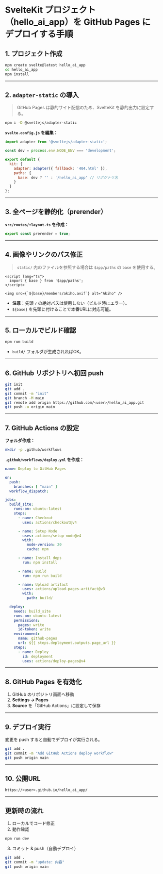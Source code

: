 # SvelteKit プロジェクト（hello_ai_app）を GitHub Pages にデプロイする手順

## 1. プロジェクト作成

```bash
npm create svelte@latest hello_ai_app
cd hello_ai_app
npm install
```

---

## 2. `adapter-static` の導入

> GitHub Pages は静的サイト配信のため、SvelteKit を静的出力に設定する。

```bash
npm i -D @sveltejs/adapter-static
```

**`svelte.config.js` を編集：**

```js
import adapter from '@sveltejs/adapter-static';

const dev = process.env.NODE_ENV === 'development';

export default {
  kit: {
    adapter: adapter({ fallback: '404.html' }),
    paths: {
      base: dev ? '' : '/hello_ai_app' // リポジトリ名
    }
  }
};
```

---

## 3. 全ページを静的化（prerender）

**`src/routes/+layout.ts` を作成：**

```ts
export const prerender = true;
```

---

## 4. 画像やリンクのパス修正

> `static/` 内のファイルを参照する場合は `$app/paths` の `base` を使用する。

```svelte
<script lang="ts">
  import { base } from '$app/paths';
</script>

<img src={`${base}/members/akiho.avif`} alt="Akiho" />
```

- **注意**：先頭 `/` の絶対パスは使用しない（ビルド時にエラー）。
- `${base}` を先頭に付けることで本番URLに対応可能。

---

## 5. ローカルでビルド確認

```bash
npm run build
```

- `build/` フォルダが生成されればOK。

---

## 6. GitHub リポジトリへ初回 push

```bash
git init
git add .
git commit -m "init"
git branch -M main
git remote add origin https://github.com/<user>/hello_ai_app.git
git push -u origin main
```

---

## 7. GitHub Actions の設定

**フォルダ作成：**

```bash
mkdir -p .github/workflows
```

**`.github/workflows/deploy.yml` を作成：**

```yaml
name: Deploy to GitHub Pages

on:
  push:
    branches: [ "main" ]
  workflow_dispatch:

jobs:
  build_site:
    runs-on: ubuntu-latest
    steps:
      - name: Checkout
        uses: actions/checkout@v4

      - name: Setup Node
        uses: actions/setup-node@v4
        with:
          node-version: 20
          cache: npm

      - name: Install deps
        run: npm install

      - name: Build
        run: npm run build

      - name: Upload artifact
        uses: actions/upload-pages-artifact@v3
        with:
          path: build/

  deploy:
    needs: build_site
    runs-on: ubuntu-latest
    permissions:
      pages: write
      id-token: write
    environment:
      name: github-pages
      url: ${{ steps.deployment.outputs.page_url }}
    steps:
      - name: Deploy
        id: deployment
        uses: actions/deploy-pages@v4
```

---

## 8. GitHub Pages を有効化

1. GitHub のリポジトリ画面へ移動  
2. **Settings → Pages**  
3. **Source** を「GitHub Actions」に設定して保存

---

## 9. デプロイ実行

変更を push すると自動でデプロイが実行される。

```bash
git add .
git commit -m "Add GitHub Actions deploy workflow"
git push origin main
```

---

## 10. 公開URL

```
https://<user>.github.io/hello_ai_app/
```

---

## 更新時の流れ

1. ローカルでコード修正
2. 動作確認

```bash
npm run dev
```

3. コミット & push（自動デプロイ）

```bash
git add .
git commit -m "update: 内容"
git push origin main
```

